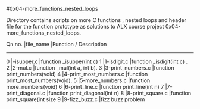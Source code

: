 #0x04-more_functions_nested_loops
 
Directory contains scripts on more C functions , nested loops and header file for the function prototype as solutions to ALX course project 0x04-more_functions_nested_loops.

Qn no.   |file_name			|Function / Description
_________________________________________________________________________________
0        |-isupper.c                    |function _isupper(int c) 
1	 |1-isdigit.c          		|function _isdigit(int c) .		   
2	 |2-mul.c          		|function _mul(int a, int b).		   3        |3-print_numbers.c		   |function print_numbers(void)
4	 |4-print_most_numbers.c        |function print_most_numbers(void).
5        |5-more_numbers.c		|function more_numbers(void)
6	 |6-print_line.c		|function print_line(int n)
7	 |7-print_diagonal.c		|function print_diagonal(int n)
8	 |8-print_square.c		|function print_square(int size
9    	 |9-fizz_buzz.c			|fizz buzz problem
